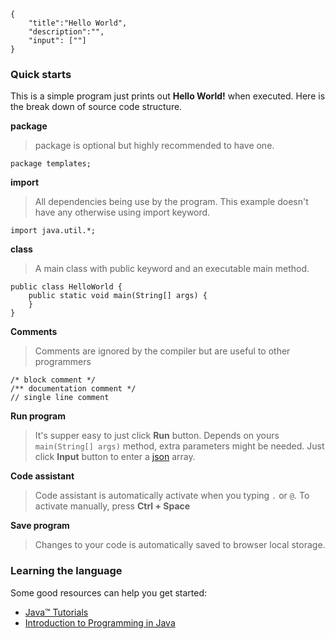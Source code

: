 ```javax-snippet
{
    "title":"Hello World",
    "description":"",
    "input": [""]
}
```
### Quick starts
This is a simple program just prints out **Hello World!** when executed. Here is the break down of source code structure.

**package**
>package is optional but highly recommended to have one.

```
package templates;
```

**import**
>All dependencies being use by the program. This example doesn't have any otherwise using import keyword.

```
import java.util.*;
```

**class**
>A main class with public keyword and an executable main method.

```
public class HelloWorld {
    public static void main(String[] args) {
    }
}
```

**Comments**
>Comments are ignored by the compiler but are useful to other programmers

```
/* block comment */
/** documentation comment */
// single line comment
```

**Run program**
>It's supper easy to just click **Run** button. Depends on yours `main(String[] args)` method, extra parameters might be needed. Just click **Input** button to enter a [json](https://www.json.org) array.

**Code assistant**
>Code assistant is automatically activate when you typing `.` or `@`. To activate manually, press **Ctrl + Space**

**Save program**
>Changes to your code is automatically saved to browser local storage.

### Learning the language
Some good resources can help you get started:

* [Java™ Tutorials](https://docs.oracle.com/javase/tutorial/java/nutsandbolts/index.html)
* [ Introduction to Programming in Java](https://introcs.cs.princeton.edu/java/home)
